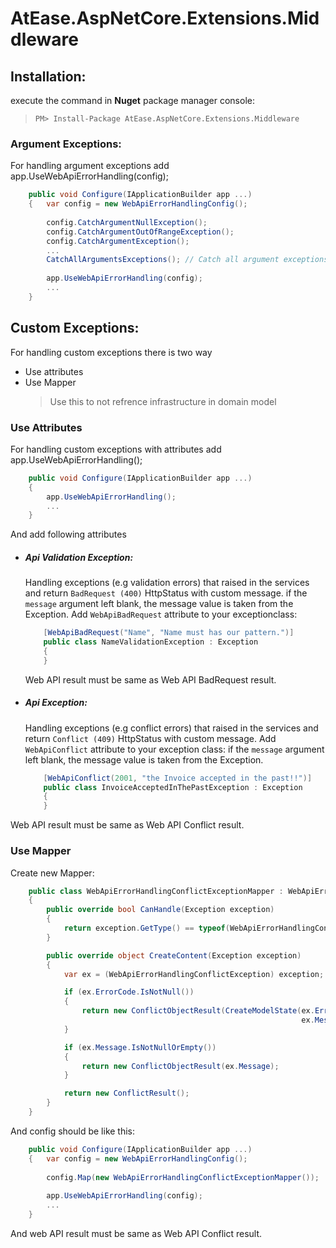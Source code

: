 
# AtEase.AspNetCore.Extensions.Middleware

## Installation:
execute the command in **Nuget** package manager console:
>`PM> Install-Package AtEase.AspNetCore.Extensions.Middleware`

### Argument Exceptions:
For handling argument exceptions add app.UseWebApiErrorHandling(config);
```C#
    public void Configure(IApplicationBuilder app ...)
    {	var config = new WebApiErrorHandlingConfig();
	    
		config.CatchArgumentNullException();
		config.CatchArgumentOutOfRangeException();
		config.CatchArgumentException();
		...
		CatchAllArgumentsExceptions(); // Catch all argument exceptions
	    
	    app.UseWebApiErrorHandling(config);
	    ...
    }
```

##  Custom Exceptions:
For handling custom exceptions there is two way
- Use attributes
- Use Mapper
    > Use this to not refrence infrastructure in domain model

### Use Attributes
For handling custom exceptions with attributes add app.UseWebApiErrorHandling();
```C#
    public void Configure(IApplicationBuilder app ...)
    {
	    app.UseWebApiErrorHandling();
	    ...
    }
```
And add following attributes
* ##### Api Validation Exception:
    Handling exceptions (e.g validation errors) that raised in the services and return `BadRequest (400)` HttpStatus with custom message.
    if the `message` argument left blank, the message value is taken from the Exception.
    Add `WebApiBadRequest` attribute to your exceptionclass:
    ```C#
        [WebApiBadRequest("Name", "Name must has our pattern.")]
        public class NameValidationException : Exception
        {
        }
    ```
    Web API result must be same as Web API BadRequest result.

* ##### Api Exception:
    Handling exceptions (e.g conflict errors) that raised in the services and return `Conflict (409)` HttpStatus with custom message.
    Add `WebApiConflict` attribute to your exception class:
    if the `message` argument left blank, the message value is taken from the Exception.
    ```C#
        [WebApiConflict(2001, "the Invoice accepted in the past!!")]
        public class InvoiceAcceptedInThePastException : Exception
        {
        }
    ```
Web API result must be same as Web API Conflict result.

### Use Mapper
Create new Mapper:
```C#
	public class WebApiErrorHandlingConflictExceptionMapper : WebApiErrorHandlingConflictMapper  // mapping conflicts
    {
        public override bool CanHandle(Exception exception)
        {
            return exception.GetType() == typeof(WebApiErrorHandlingConflictException); // Can handle new type of exceptions
        }

        public override object CreateContent(Exception exception)
        {
            var ex = (WebApiErrorHandlingConflictException) exception;

            if (ex.ErrorCode.IsNotNull())
            {
                return new ConflictObjectResult(CreateModelState(ex.ErrorCode.Value.ToString(),
                                                                 ex.Message));
            }

            if (ex.Message.IsNotNullOrEmpty())
            {
                return new ConflictObjectResult(ex.Message);
            }

            return new ConflictResult();
        }
    }
```
And config should be like this:
```C#
    public void Configure(IApplicationBuilder app ...)
    {	var config = new WebApiErrorHandlingConfig();
	    
		config.Map(new WebApiErrorHandlingConflictExceptionMapper());
	    
	    app.UseWebApiErrorHandling(config);
	    ...
    }
```
And web API result must be same as Web API Conflict result.


